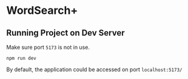 # WordSearch+

## Running Project on Dev Server

Make sure port `5173` is not in use.

```
npm run dev
```

By default, the application could be accessed on port `localhost:5173/`

